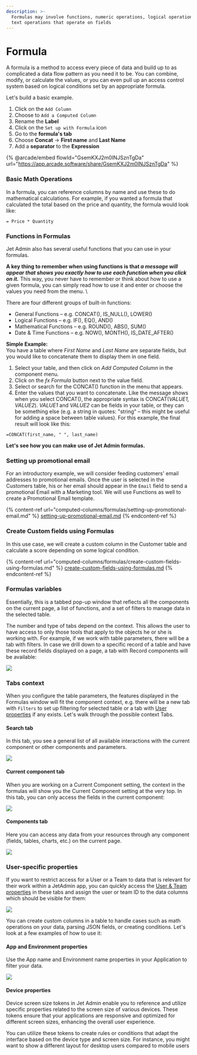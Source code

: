```yaml
---
description: >-
  Formulas may involve functions, numeric operations, logical operations, and
  text operations that operate on fields
---
```


# Formula

A formula is a method to access every piece of data and build up to as complicated a data flow pattern as you need it to be. You can combine, modify, or calculate the values, or you can even pull up an access control system based on logical conditions set by an appropriate formula.

Let's build a basic example.

1. Click on the `Add Column`
2. Choose to `Add a Computed Column`
3. Rename the **Label**
4. Click on the `Set up with Formula` icon
5. Go to the **formula's tab**
6. Choose **Concat** -> **First name** and **Last Name**
7. Add a **separator** to the **Expression**

{% @arcade/embed flowId="GsemKXJ2m0INJSznTgDa" url="https://app.arcade.software/share/GsemKXJ2m0INJSznTgDa" %}

### Basic Math Operations

In a formula, you can reference columns by name and use these to do mathematical calculations. For example, if you wanted a formula that calculated the total based on the price and quantity, the formula would look like:

```
= Price * Quantity
```

### Functions in Formulas

Jet Admin also has several useful functions that you can use in your formulas.

**A key thing to remember when using functions is that&#x20;**_**a message will appear that shows you exactly how to use each function when you click on it.**_ This way, you never have to remember or think about how to use a given formula, you can simply read how to use it and enter or choose the values you need from the menu. \


There are four different groups of built-in functions:

* General Functions – e.g. CONCAT(), IS\_NULL(), LOWER()
* Logical Functions – e.g. IF(), EQ(), AND()
* Mathematical Functions – e.g. ROUND(), ABS(), SUM()
* Date & Time Functions – e.g. NOW(), MONTH(), IS\_DATE\_AFTER()

**Simple Example:**\
You have a table where _First Name_ and _Last Name_ are separate fields, but you would like to concatenate them to display them in one field.

1. Select your table, and then click on _Add Computed Column_ in the component menu.
2. Click on the _ƒx Formula_ button next to the value field.
3. Select or search for the CONCAT() function in the menu that appears.
4. Enter the values that you want to concatenate. Like the message shows when you select CONCAT(), the appropriate syntax is CONCAT(_VALUE1,_ _VALUE2_). _VALUE1_ and _VALUE2_ can be fields in your table, or they can be something else (e.g. a string in quotes: "string" – this might be useful for adding a space between table values). For this example, the final result will look like this:

```
=CONCAT(first_name, " ", last_name)
```

**Let's see how you can make use of Jet Admin formulas.**

### Setting up promotional email

For an introductory example, we will consider feeding customers' email addresses to promotional emails. Once the user is selected in the Customers table, his or her email should appear in the `Email` field to send a promotional Email with a Marketing tool. We will use Functions as well to create a Promotional Email template.

{% content-ref url="computed-columns/formulas/setting-up-promotional-email.md" %}
[setting-up-promotional-email.md](computed-columns/formulas/setting-up-promotional-email.md)
{% endcontent-ref %}

### Create Custom fields using Formulas

In this use case, we will create a custom column in the Customer table and calculate a score depending on some logical condition.

{% content-ref url="computed-columns/formulas/create-custom-fields-using-formulas.md" %}
[create-custom-fields-using-formulas.md](computed-columns/formulas/create-custom-fields-using-formulas.md)
{% endcontent-ref %}

### Formulas variables

Essentially, this is a tabbed pop-up window that reflects all the components on the current page, a list of functions, and a set of filters to manage data in the selected table.&#x20;

The number and type of tabs depend on the context. This allows the user to have access to only those tools that apply to the objects he or she is working with. For example, if we work with table parameters, there will be a tab with filters. In case we drill down to a specific record of a table and have these record fields displayed on a page, a tab with Record components will be available:&#x20;

![](../.gitbook/assets/testgif46.gif)

### Tabs context

When you configure the table parameters, the features displayed in the Formulas window will fit the component context, e.g. there will be a new tab with `Filters` to set up filtering for selected table or a tab with [User properties](security-and-privacy/user-and-team-properties.md) if any exists. Let's walk through the possible context Tabs.

#### Search tab

In this tab, you see a general list of all available interactions with the current component or other components and parameters.&#x20;

![](../.gitbook/assets/testgif54.gif)

#### Current component tab

When you are working on a Current Component setting, the context in the formulas will show you the Current Component setting at the very top. In this tab, you can only access the fields in the current component:

![](../.gitbook/assets/testgif55.gif)

#### Components tab

Here you can access any data from your resources through any component (fields, tables, charts, etc.) on the current page.

![](../.gitbook/assets/testgif56.gif)

### User-specific properties

If you want to restrict access for a User or a Team to data that is relevant for their work within a JetAdmin app, you can quickly access the [User & Team properties](security-and-privacy/user-and-team-properties.md) in these tabs and assign the user or team ID to the data columns which should be visible for them:&#x20;

![](../.gitbook/assets/testgif57.gif)

You can create custom columns in a table to handle cases such as math operations on your data, parsing JSON fields, or creating conditions. Let's look at a few examples of how to use it:

#### App and Environment properties

Use the App name and Environment name properties in your Application to filter your data.

&#x20;![](../.gitbook/assets/app1.jpg)

#### Device properties

Device screen size tokens in Jet Admin enable you to reference and utilize specific properties related to the screen size of various devices. These tokens ensure that your applications are responsive and optimized for different screen sizes, enhancing the overall user experience.

You can utilize these tokens to create rules or conditions that adapt the interface based on the device type and screen size. For instance, you might want to show a different layout for desktop users compared to mobile users

<figure><img src="../.gitbook/assets/image (945).png" alt=""><figcaption></figcaption></figure>
